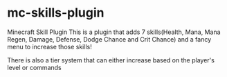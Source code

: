 # mc-skills-plugin
Minecraft Skill Plugin
This is a plugin that adds 7 skills(Health, Mana, Mana Regen, Damage, Defense, Dodge Chance and Crit Chance) 
and a fancy menu to increase those skills!

There is also a tier system that can either increase based on the player's level or commands
